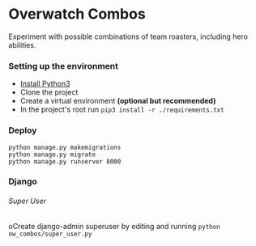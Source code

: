 # Overwatch Combos
Experiment with possible combinations of team roasters, including hero abilities.

### Setting up the environment
* [Install Python3](https://www.python.org/downloads/)
* Clone the project
* Create a virtual environment **(optional but recommended)**
* In the project's root run ```pip3 install -r ./requirements.txt```

### Deploy
```
python manage.py makemigrations
python manage.py migrate
python manage.py runserver 8000
```

### Django
###### Super User
oCreate django-admin superuser by editing and running ```python ow_combos/super_user.py```

